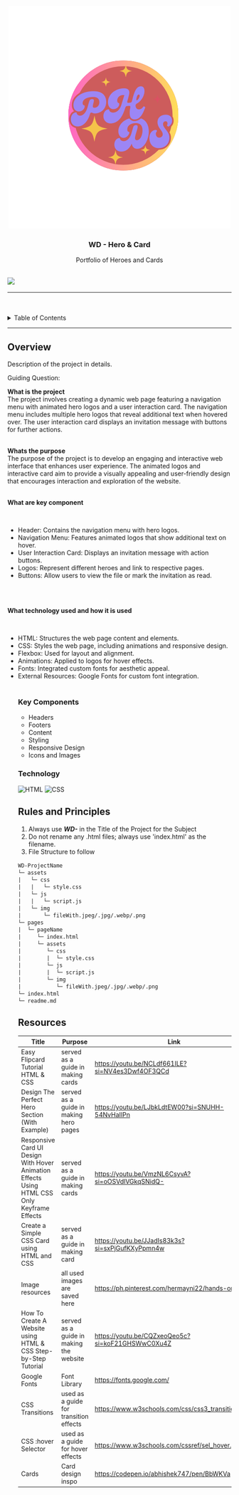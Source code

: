 <a name="readme-top"/>

<br/>

<br />
<div align="center">
  <a href="https://github.com/Hermayni">

<img src="./assets/images/PH.png" alt="PHDS" >
  </a>
  <h3 align="center">WD - Hero & Card</h3>
</div>
<div align="center">
 Portfolio of Heroes and Cards
</div>

<br />



![](https://visit-counter.vercel.app/counter.png?page=Hermayni/WD---Hands-On-2)

---

<br />
<br />

<!-- TODO: If you want to add more layers for your readme -->
<details>
  <summary>Table of Contents</summary>
  <ol>
    <li>
      <a href="#overview">Overview</a>
      <ol>
        <li>
          <a href="#key-components">Key Components</a>
        </li>
        <li>
          <a href="#technology">Technology</a>
        </li>
      </ol>
    </li>
    <li>
      <a href="#rules-and-principles">Rules and Principles</a>
    </li>
    <li>
      <a href="#resources">Resources</a>
    </li>
  </ol>
</details>

---

## Overview

<!-- TODO: To be changed -->
Description of the project in details.

Guiding Question:

**What is the project**
   <br>
   The project involves creating a dynamic web page featuring a navigation menu with animated hero logos and a user interaction card. The navigation menu includes multiple hero logos that reveal additional text when hovered over. The user interaction card displays an invitation message with buttons for further actions.
   <br>
   <br>

**Whats the purpose**
<br>
The purpose of the project is to develop an engaging and interactive web interface that enhances user experience. The animated logos and interactive card aim to provide a visually appealing and user-friendly design that encourages interaction and exploration of the website.
<br>
<br>

**What are key component**

<br>
<ul>
<li>Header: Contains the navigation menu with hero logos.</li>
<li>Navigation Menu: Features animated logos that show additional text on hover.</li>
<li>User Interaction Card: Displays an invitation message with action buttons.</li>
<li>Logos: Represent different heroes and link to respective pages.</li>
<li>Buttons: Allow users to view the file or mark the invitation as read.</li>
</ul>
<br>
<br>

**What technology used and how it is used**

<br>
<ul>
<li>HTML: Structures the web page content and elements.</li>
<li>CSS: Styles the web page, including animations and responsive design.</li>
<li>Flexbox: Used for layout and alignment.</li>
<li>Animations: Applied to logos for hover effects.</li>
<li>Fonts: Integrated custom fonts for aesthetic appeal.</li>
<li>External Resources: Google Fonts for custom font integration.</li>
<br>




### Key Components
<!-- TODO: List of Key Components -->

<ul>
  <li>Headers</li>
  <li>Footers</li>
  <li>Content</li>
  <li>Styling</li>
  <li>Responsive Design</li>
  <li>Icons and Images</li>
</ul>



### Technology
<!-- TODO: List of Technology Used -->
![HTML](https://img.shields.io/badge/HTML-E34F26?style=for-the-badge&logo=html5&logoColor=white)
![CSS](https://img.shields.io/badge/CSS-1572B6?style=for-the-badge&logo=css3&logoColor=white)






## Rules and Principles
1. Always use ***WD-*** in the Title of the Project for the Subject
2. Do not rename any .html files; always use 'index.html' as the filename.
3. File Structure to follow

```
WD-ProjectName
└─ assets
|   └─ css
|   |   └─ style.css
|   └─ js
|   |   └─ script.js
|   └─ img
|       └─ fileWith.jpeg/.jpg/.webp/.png
└─ pages
|  └─ pageName
|     └─ index.html
|     └─ assets
|        └─ css
|        |  └─ style.css
|        └─ js
|        |  └─ script.js
|        └─ img
|           └─ fileWith.jpeg/.jpg/.webp/.png
└─ index.html
└─ readme.md
```

## Resources


| Title | Purpose | Link |
|-|-|-|
| Easy Flipcard Tutorial HTML & CSS | served as a guide in making cards | https://youtu.be/NCLdf661ILE?si=NV4es3Dwf4OF3QCd|
| Design The Perfect Hero Section (With Example)| served as a guide in making hero pages |https://youtu.be/LJbkLdtEW00?si=SNUHH-54NvHaIlPn|
|Responsive Card UI Design With Hover Animation Effects Using HTML CSS Only Keyframe Effects| served as a guide in making  cards|https://youtu.be/VmzNL6CsyvA?si=oOSVdlVGkqSNidQ-|
| Create a Simple CSS Card using HTML and CSS| served as a guide in making card| https://youtu.be/JJadIs83k3s?si=sxPjGufKXyPpmn4w|
|Image resources | all used images are saved here | https://ph.pinterest.com/hermayni22/hands-on-2/
|How To Create A Website using HTML & CSS Step-by-Step Tutorial| served as a guide in making the website | https://youtu.be/CQZxeoQeo5c?si=koF21GHSWwC0Xu4Z|
|Google Fonts | Font Library | https://fonts.google.com/|
|CSS Transitions | used as a guide for transition effects | https://www.w3schools.com/css/css3_transitions.asp |
|CSS :hover Selector | used as a guide  for hover effects | https://www.w3schools.com/cssref/sel_hover.php | 
|Cards | Card design inspo | https://codepen.io/abhishek747/pen/BbWKVa|


